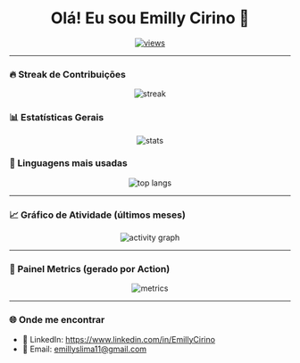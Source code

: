 <!-- PERFIL: substitua USERNAME pelo seu usuário -->
<h1 align="center">Olá! Eu sou Emilly Cirino 👋</h1>

<p align="center">
  <a href="https://github.com/USERNAME">
    <img src="https://komarev.com/ghpvc/?username=USERNAME&label=Visualizações&style=flat" alt="views" />
  </a>
</p>

---

### 🔥 Streak de Contribuições
<p align="center">
  <img src="https://streak-stats.demolab.com?user=EmillyCirino&date_format=j%2Fn%5B%2FY%5D&locale=pt_BR" alt="streak"/>
</p>

### 📊 Estatísticas Gerais
<p align="center">
  <img src="https://github-readme-stats.vercel.app/api?username=EmillyCirino&show_icons=true&locale=pt-br" alt="stats"/>
</p>

### 🧠 Linguagens mais usadas
<p align="center">
  <img src="https://github-readme-stats.vercel.app/api/top-langs/?username=USERNAME&layout=compact&locale=pt-br" alt="top langs"/>
</p>

---

### 📈 Gráfico de Atividade (últimos meses)
<p align="center">
  <!-- Este arquivo é gerado pelo workflow activity-graph.yml -->
  <img src="assets/activity-graph.svg" alt="activity graph"/>
</p>

---

### 🧮 Painel Metrics (gerado por Action)
<p align="center">
  <!-- Este arquivo é gerado pelo workflow metrics.yml -->
  <img src="metrics.svg" alt="metrics"/>
</p>

---

### 🌐 Onde me encontrar
- 💼 LinkedIn: https://www.linkedin.com/in/EmillyCirino
- 📧 Email: emillyslima11@gmail.com
